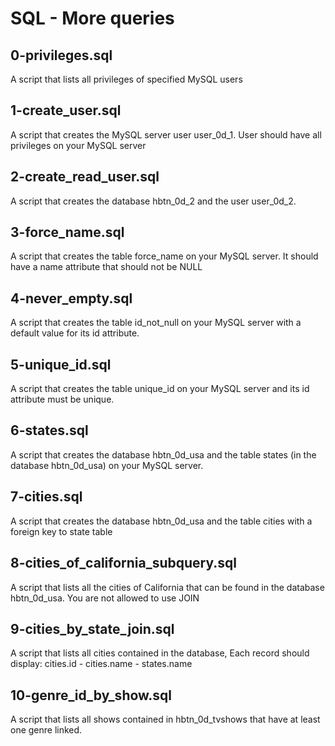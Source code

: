 # SQL - More queries
## 0-privileges.sql
A script that lists all privileges of specified MySQL users
## 1-create_user.sql
A script that creates the MySQL server user user_0d_1. User should have all privileges on your MySQL server
## 2-create_read_user.sql
A script that creates the database hbtn_0d_2 and the user user_0d_2.
## 3-force_name.sql
A script that creates the table force_name on your MySQL server. It should have a name attribute that should not be NULL
## 4-never_empty.sql
A script that creates the table id_not_null on your MySQL server with a default value for its id attribute.
## 5-unique_id.sql
A script that creates the table unique_id on your MySQL server and its id attribute must be unique.
## 6-states.sql
A script that creates the database hbtn_0d_usa and the table states (in the database hbtn_0d_usa) on your MySQL server.
## 7-cities.sql
A script that creates the database hbtn_0d_usa and the table cities with a foreign key to state table
## 8-cities_of_california_subquery.sql
A script that lists all the cities of California that can be found in the database hbtn_0d_usa. You are not allowed to use JOIN
## 9-cities_by_state_join.sql
A script that lists all cities contained in the database, Each record should display: cities.id - cities.name - states.name
## 10-genre_id_by_show.sql
A script that lists all shows contained in hbtn_0d_tvshows that have at least one genre linked.
